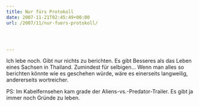 ```yaml
---
title: Nur fürs Protokoll
date: 2007-11-21T02:45:49+00:00
url: /2007/11/nur-fuers-protokoll/




---
```

Ich lebe noch. Gibt nur nichts zu berichten. Es gibt Besseres als das Leben eines Sachsen in Thailand. Zumindest für selbigen... Wenn man alles so berichten könnte wie es geschehen würde, wäre es einerseits langweilig, andererseits wortreicher.

PS: Im Kabelfernsehen kam grade der Aliens-vs.-Predator-Trailer. Es gibt ja immer noch Gründe zu leben.
